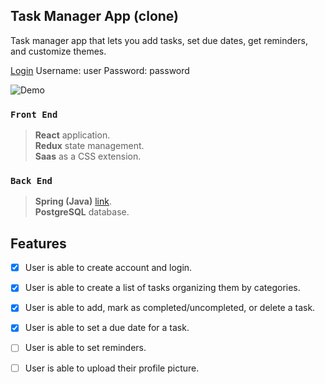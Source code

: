 
## Task Manager App (clone)

Task manager app that lets you add tasks, set due dates, get reminders, and customize themes. 

[Login](https://to-do-app-five.now.sh/login)
Username: user
Password: password


![Demo](src/assets/fast-x5.gif)

### `Front End`

>**React** application.  
 **Redux** state management.  
 **Saas** as a CSS extension.

### `Back End`

>**Spring (Java)** [link](https://github.com/leananepari/todo-app-spring).  
 **PostgreSQL** database.

## Features

- [x] User is able to create account and login. 

- [x] User is able to create a list of tasks organizing them by categories. 

- [x] User is able to add, mark as completed/uncompleted, or delete a task.

- [x] User is able to set a due date for a task. 

- [ ] User is able to set reminders. 

- [ ] User is able to upload their profile picture. 
